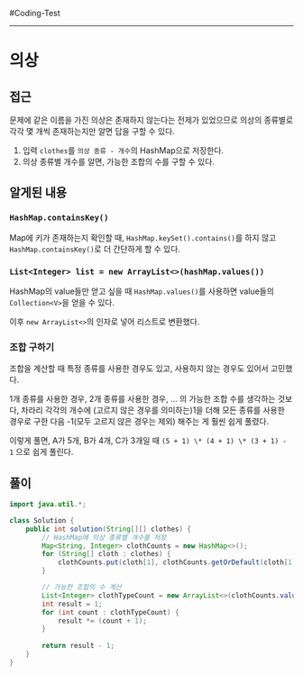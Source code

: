 #Coding-Test 

---

# 의상

## 접근

문제에 같은 이름을 가진 의상은 존재하지 않는다는 전제가 있었으므로 의상의 종류별로 각각 몇 개씩 존재하는지만 알면 답을 구할 수 있다.

1. 입력 `clothes`를 `의상 종류 - 개수`의 HashMap으로 저장한다.
2. 의상 종류별 개수를 알면, 가능한 조합의 수를 구할 수 있다.

## 알게된 내용

### **`HashMap.containsKey()`**

Map에 키가 존재하는지 확인할 때, `HashMap.keySet().contains()`를 하지 않고 `HashMap.containsKey()`로 더 간단하게 할 수 있다.

### **`List<Integer> list = new ArrayList<>(hashMap.values())`**

HashMap의 value들만 얻고 싶을 때 `HashMap.values()`를 사용하면 value들의 `Collection<V>`을 얻을 수 있다.

이후 `new ArrayList<>`의 인자로 넣어 리스트로 변환했다.

### 조합 구하기

조합을 계산할 때 특정 종류를 사용한 경우도 있고, 사용하지 않는 경우도 있어서 고민했다.

1개 종류를 사용한 경우, 2개 종류를 사용한 경우, ... 의 가능한 조합 수를 생각하는 것보다, 차라리 각각의 개수에 (고르지 않은 경우를 의미하는)1을 더해 모든 종류를 사용한 경우로 구한 다음 -1(모두 고르지 않은 경우는 제외) 해주는 게 훨씬 쉽게 풀렸다.

이렇게 풀면, A가 5개, B가 4개, C가 3개일 때 `(5 + 1) \* (4 + 1) \* (3 + 1) - 1` 으로 쉽게 풀린다.

## 풀이

```java
import java.util.*;

class Solution {
    public int solution(String[][] clothes) {
        // HashMap에 의상 종류별 개수를 저장
        Map<String, Integer> clothCounts = new HashMap<>();
        for (String[] cloth : clothes) {
            clothCounts.put(cloth[1], clothCounts.getOrDefault(cloth[1], 0) + 1);
        }

        // 가능한 조합의 수 계산
        List<Integer> clothTypeCount = new ArrayList<>(clothCounts.values());
        int result = 1;
        for (int count : clothTypeCount) {
            result *= (count + 1);
        }
        
        return result - 1;
    }
}

```
